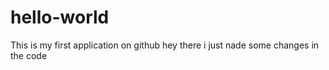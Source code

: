 # hello-world
This is my first application on github
hey there i just nade some changes in the code
